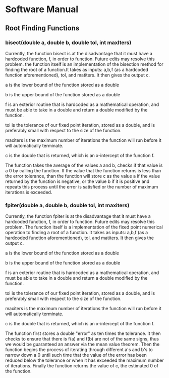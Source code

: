 # Software Manual
## Root Finding Functions

### bisect(double a, double b, double tol, int maxIters)
Currently, the function bisect is at the disadvantage that it must have a hardcoded function, f, in order to function.  Future edits may resolve this problem.  the function itself is an implementation of the bisection method for finding the root of a function.It takes as inputs: a,b,f (as a hardcoded function aforementioned), tol, and matiters.  It then gives the output c.

a is the lower bound of the function stored as a double

b is the upper bound of the function stored as a double

f is an exterior routine that is hardcoded as a mathematical operation, and must be able to take in a double and return a double modified by the function.

tol is the tolerance of our fixed point iteration, stored as a double, and is preferably small with respect to the size of the function.

maxiters is the maximum number of iterations the function will run before it will automatically terminate.

c is the double that is returned, which is an x-intercept of the function f.

The function takes the average of the values a and b, checks if that value is a 0 by calling the function.  If the value that the function returns is less than the error tolerance, than the function will store c as the value a if the value returned by the function is negative, or the value b if it is positive and repeats this process until the error is satisfied or the number of maximum iterations is exceeded.

### fpiter(double a, double b, double tol, int maxiters)
Currently, the function fpiter is at the disadvantage that it must have a hardcoded function, f, in order to function.  Future edits may resolve this problem.  The function itself is a implementation of the fixed point numerical operation to finding a root of a function.  It takes as inputs: a,b,f (as a hardcoded function aforementioned), tol, and matiters.  It then gives the output c.

a is the lower bound of the function stored as a double

b is the upper bound of the function stored as a double

f is an exterior routine that is hardcoded as a mathematical operation, and must be able to take in a double and return a double modified by the function.

tol is the tolerance of our fixed point iteration, stored as a double, and is preferably small with respect to the size of the function.

maxiters is the maximum number of iterations the function will run before it will automatically terminate.

c is the double that is returned, which is an x-intercept of the function f.

The function first stores a double "error" as ten times the tolerance.  It then checks to ensure that there is f(a) and f(b) are not of the same signs, thus we would be guaranteed an answer via the mean value theorem.  Then the function begins the process of iterating through different a's and b's to narrow down a 0 until such time that the value of the error has been reduced below the tolerance or when it has exceeded the maximum number of iterations. Finally the function returns the value of c, the estimated 0 of the function.
